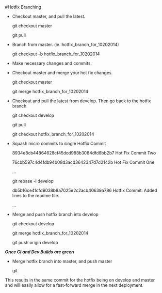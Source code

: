 #Hotfix Branching

- Checkout master, and pull the latest.

	git checkout master

	git pull

- Branch from master. (ie. hotfix_branch_for_10202014)

	git checkout -b hotfix_branch_for_10202014

- Make necessary changes and commits.

- Checkout master and merge your hot fix changes.

	git checkout master 

	git merge hotfix_branch_for_10202014
	
- Checkout and pull the latest from develop. Then go back to the hotfix branch. 

	git checkout develop

	git pull

	git checkout hotfix_branch_for_10202014

- Squash micro commits to single Hotfix Commit
	
	8934e8cb44864628cf45dcd988b3084dfd6bb2b7 Hot Fix Commit Two
	
	76cbb597c4d4fdb94b08d3acd3642347d7d2142b Hot Fix Commit One
	
	...
	
	git rebase -i develop
	
	db5b16ce41cfd9038b8a7025e2c2acb40639a786  Hotfix Commit: Added lines to the readme file.
	
	...
	
- Merge and push hotfix branch into develop
	
	git checkout develop

	git merge hotfix_branch_for_10202014

	git push origin develop


***Once CI and Dev Builds are green***

- Merge hotfix branch into master, and push master

	git 

This results in the same commit for the hotfix being on develop and master and will easily allow for a fast-forward merge in the next deployment. 

